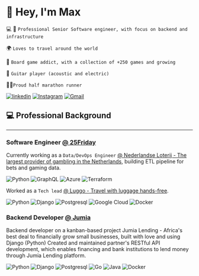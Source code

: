 # 👋 Hey, I'm Max

💻 🐍 `Professional Senior Software engineer, with focus on backend and infrastructure`

🌍 `Loves to travel around the world️`

🎲 `Board game addict, with a collection of +250 games and growing`

🎸 `Guitar player (acoustic and electric)`

🏃🏻`Proud half marathon runner`

<a href="https://www.linkedin.com/in/m%C3%A1ximo-paulo-14b83a36/" rel="profile">![linkedin](https://img.shields.io/badge/linkedin-%230077B5.svg?logo=linkedin&logoColor=white)</a>
<a href="https://www.instagram.com/maxfilipepaulo/" rel="profile">![Instagram](https://img.shields.io/badge/instagram-%23E4405F.svg?logo=Instagram&logoColor=white)</a>
<a href="mailto:maximofcp@gmail.com" rel="profile">![Gmail](https://img.shields.io/badge/gmail-D14836?logo=gmail&logoColor=white)</a>

## 💻 Professional Background

---

### Software Engineer <a href="https://www.25friday.com/" rel="profile">@ 25Friday</a>

Currently working as a `Data/DevOps Engineer` <a href="https://www.nederlandseloterij.nl/" rel="nlo">@ Nederlandse
Loterij - The largest provider of gambling in the Netherlands</a>, building ETL pipeline for bets and gaming data.

![Python](https://img.shields.io/badge/python-3670A0?logo=python&logoColor=ffdd54)
![GraphQL](https://img.shields.io/badge/-GraphQL-E10098?logo=graphql&logoColor=white)
![Azure](https://img.shields.io/badge/azure-%230072C6.svg?logo=azure-devops&logoColor=white)
![Terraform](https://img.shields.io/badge/terraform-%234285F4.svg?logo=terraform&logoColor=white)

Worked as a `Tech lead` <a href="https://luggo.nl/" rel="luggo">@ Luggo - Travel with luggage hands-free</a>.

![Python](https://img.shields.io/badge/python-3670A0?logo=python&logoColor=ffdd54)
![Django](https://img.shields.io/badge/django-%23092E20.svg?logo=django&logoColor=white)
![Postgresql](https://img.shields.io/badge/Postgresql-%23092E20.svg?logo=Postgresql&logoColor=white)
![Google Cloud](https://img.shields.io/badge/GoogleCloud-%234285F4.svg?logo=google-cloud&logoColor=white)
![Docker](https://img.shields.io/badge/docker-%230db7ed.svg?logo=docker&logoColor=white)

### Backend Developer <a href="https://group.jumia.com/" rel="profile">@ Jumia</a>

Backend developer on a kanban-based project Jumia Lending - Africa's best deal to financially grow small businesses,
built with love and using Django (Python)
Created and maintained partner's RESTful API development, which enables financing and bank institutions to lend money
through Jumia Lending platform.

![Python](https://img.shields.io/badge/python-3670A0?logo=python&logoColor=ffdd54)
![Django](https://img.shields.io/badge/django-%23092E20.svg?logo=django&logoColor=white)
![Postgresql](https://img.shields.io/badge/Postgresql-%23092E20.svg?logo=Postgresql&logoColor=white)
![Go](https://img.shields.io/badge/go-3670A0?logo=go&logoColor=ffdd54)
![Java](https://img.shields.io/badge/java-3670A0?logo=openjdk&logoColor=ffdd54)
![Docker](https://img.shields.io/badge/docker-%230db7ed.svg?logo=docker&logoColor=white)
